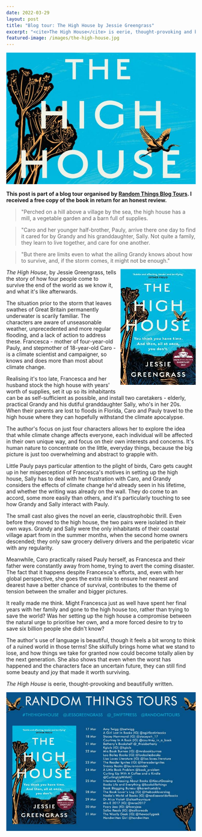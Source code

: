 ```yaml
---
date: 2022-03-29
layout: post
title: "Blog tour: The High House by Jessie Greengrass"
excerpt: "<cite>The High House</cite> is eerie, thought-provoking and beautifully written."
featured-image: /images/the-high-house.jpg
---
```


![The High House](/images/the-high-house.jpg)

**This post is part of a blog tour organised by [Random Things Blog Tours](http://randomthingsthroughmyletterbox.blogspot.com/p/services-to-publishers-authors-blog.html). I received a free copy of the book in return for an honest review.**

> "Perched on a hill above a village by the sea, the high house has a mill, a vegetable garden and a barn full of supplies.

> "Caro and her younger half-brother, Pauly, arrive there one day to find it cared for by Grandy and his granddaughter, Sally. Not quite a family, they learn to live together, and care for one another.

> "But there are limits even to what the ailing Grandy knows about how to survive, and, if the storm comes, it might not be enough."

<img src="/images/the-high-house-200.jpg" alt="The High House" style="float: right; margin-bottom: 10px; margin-left: 10px;">

<cite>The High House</cite>, by Jessie Greengrass, tells the story of how four people come to survive the end of the world as we know it, and what it's like afterwards.

The situation prior to the storm that leaves swathes of Great Britain permanently underwater is scarily familiar. The characters are aware of unseasonable weather, unprecedented and more regular flooding, and a lack of action to address these. Francesca - mother of four-year-old Pauly, and stepmother of 18-year-old Caro - is a climate scientist and campaigner, so knows and does more than most about climate change.

Realising it's too late, Francesca and her husband stock the high house with years' worth of supplies, set it up so its inhabitants can be as self-sufficient as possible, and install two caretakers - elderly, practical Grandy and his dutiful granddaughter Sally, who's in her 20s. When their parents are lost to floods in Florida, Caro and Pauly travel to the high house where they can hopefully withstand the climate apocalypse.

The author's focus on just four characters allows her to explore the idea that while climate change affects everyone, each individual will be affected in their own unique way, and focus on their own interests and concerns. It's human nature to concentrate on the little, everyday things, because the big picture is just too overwhelming and abstract to grapple with.

Little Pauly pays particular attention to the plight of birds, Caro gets caught up in her misperception of Francesca's motives in setting up the high house, Sally has to deal with her frustration with Caro, and Grandy considers the effects of climate change he'd already seen in his lifetime, and whether the writing was already on the wall. They do come to an accord, some more easily than others, and it's particularly touching to see how Grandy and Sally interact with Pauly.

The small cast also gives the novel an eerie, claustrophobic thrill. Even before they moved to the high house, the two pairs were isolated in their own ways. Grandy and Sally were the only inhabitants of their coastal village apart from in the summer months, when the second home owners descended; they only saw grocery delivery drivers and the peripatetic vicar with any regularity.

Meanwhile, Caro practically raised Pauly herself, as Francesca and their father were constantly away from home, trying to avert the coming disaster. The fact that it happens despite Francesca's efforts, and, even with her global perspective, she goes the extra mile to ensure her nearest and dearest have a better chance of survival, contributes to the theme of tension between the smaller and bigger pictures.

It really made me think. Might Francesca just as well have spent her final years with her family and gone to the high house too, rather than trying to save the world? Was her setting up the high house a compromise between the natural urge to prioritise her own, and a more forced desire to try to save six billion people she didn't know?

The author's use of language is beautiful, though it feels a bit wrong to think of a ruined world in those terms! She skilfully brings home what we stand to lose, and how things we take for granted now could become totally alien by the next generation. She also shows that even when the worst has happened and the characters face an uncertain future, they can still find some beauty and joy that made it worth surviving.

<cite>The High House</cite> is eerie, thought-provoking and beautifully written.

![The High House blog tour banner](/images/the-high-house-banner.jpg)
